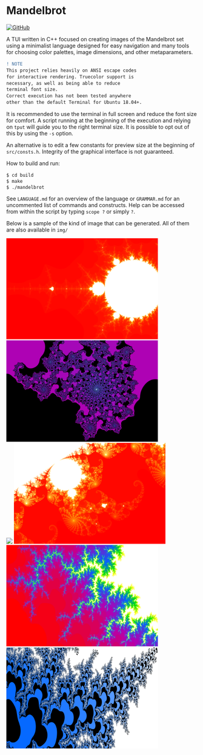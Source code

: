 # Mandelbrot

[![GitHub](https://img.shields.io/github/license/Vanille-N/mandelbrot)](http://opensource.org/licenses/MIT)

A TUI written in C++ focused on creating images of the Mandelbrot set using a minimalist language designed for easy navigation and many tools for choosing color palettes, image dimensions, and other metaparameters.

```diff
! NOTE
This project relies heavily on ANSI escape codes
for interactive rendering. Truecolor support is
necessary, as well as being able to reduce
terminal font size.
Correct execution has not been tested anywhere
other than the default Terminal for Ubuntu 18.04+.
```

It is recommended to use the terminal in full screen and reduce the font size for comfort. A script running at the beginning of the execution and relying on `tput` will guide you to the right terminal size. It is possible to opt out of this by using the `-s` option.

An alternative is to edit a few constants for preview size at the beginning of `src/consts.h`. Integrity of the graphical interface is not guaranteed.

How to build and run:

```
$ cd build
$ make
$ ./mandelbrot
```

See `LANGUAGE.md` for an overview of the language or `GRAMMAR.md` for an uncommented list of commands and constructs. Help can be accessed from within the script by typing `scope ?` or simply `?`.

Below is a sample of the kind of image that can be generated. All of them are also available in `img/`


<img src="img/bulb.png" width=400> <img src="img/zoom3.png" width=400>
<br>
<img src="img/zoom2.png" width=400> <img src="img/zoom1.png" width=400>
<br>
<img src="img/zoom5.png" width=400> <img src="img/zoom4.png" width=400>

